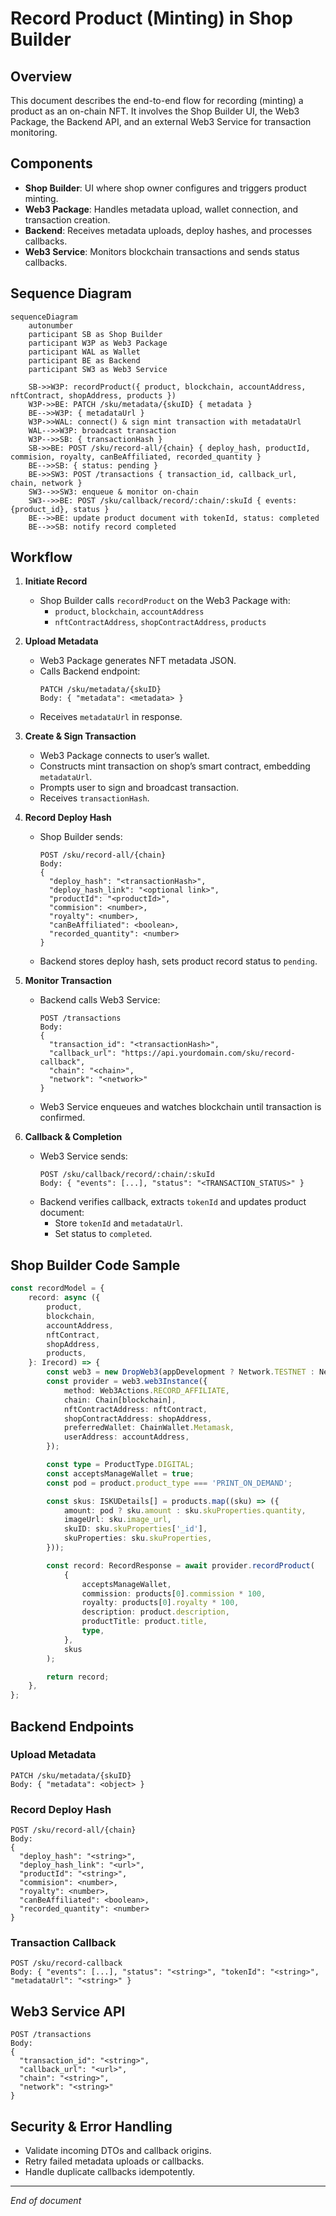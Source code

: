 # Record Product (Minting) in Shop Builder

## Overview

This document describes the end-to-end flow for recording (minting) a product as an on-chain NFT. It involves the Shop Builder UI, the Web3 Package, the Backend API, and an external Web3 Service for transaction monitoring.

## Components

-   **Shop Builder**: UI where shop owner configures and triggers product minting.
-   **Web3 Package**: Handles metadata upload, wallet connection, and transaction creation.
-   **Backend**: Receives metadata uploads, deploy hashes, and processes callbacks.
-   **Web3 Service**: Monitors blockchain transactions and sends status callbacks.

## Sequence Diagram

```mermaid
sequenceDiagram
    autonumber
    participant SB as Shop Builder
    participant W3P as Web3 Package
    participant WAL as Wallet
    participant BE as Backend
    participant SW3 as Web3 Service

    SB->>W3P: recordProduct({ product, blockchain, accountAddress, nftContract, shopAddress, products })
    W3P->>BE: PATCH /sku/metadata/{skuID} { metadata }
    BE-->>W3P: { metadataUrl }
    W3P->>WAL: connect() & sign mint transaction with metadataUrl
    WAL-->>W3P: broadcast transaction
    W3P-->>SB: { transactionHash }
    SB->>BE: POST /sku/record-all/{chain} { deploy_hash, productId, commision, royalty, canBeAffiliated, recorded_quantity }
    BE-->>SB: { status: pending }
    BE->>SW3: POST /transactions { transaction_id, callback_url, chain, network }
    SW3-->>SW3: enqueue & monitor on-chain
    SW3-->>BE: POST /sku/callback/record/:chain/:skuId { events: {product_id}, status }
    BE-->>BE: update product document with tokenId, status: completed
    BE-->>SB: notify record completed
```

## Workflow

1. **Initiate Record**

    - Shop Builder calls `recordProduct` on the Web3 Package with:
        - `product`, `blockchain`, `accountAddress`
        - `nftContractAddress`, `shopContractAddress`, `products`

2. **Upload Metadata**

    - Web3 Package generates NFT metadata JSON.
    - Calls Backend endpoint:
        ```
        PATCH /sku/metadata/{skuID}
        Body: { "metadata": <metadata> }
        ```
    - Receives `metadataUrl` in response.

3. **Create & Sign Transaction**

    - Web3 Package connects to user’s wallet.
    - Constructs mint transaction on shop’s smart contract, embedding `metadataUrl`.
    - Prompts user to sign and broadcast transaction.
    - Receives `transactionHash`.

4. **Record Deploy Hash**

    - Shop Builder sends:
        ```
        POST /sku/record-all/{chain}
        Body:
        {
          "deploy_hash": "<transactionHash>",
          "deploy_hash_link": "<optional link>",
          "productId": "<productId>",
          "commision": <number>,
          "royalty": <number>,
          "canBeAffiliated": <boolean>,
          "recorded_quantity": <number>
        }
        ```
    - Backend stores deploy hash, sets product record status to `pending`.

5. **Monitor Transaction**

    - Backend calls Web3 Service:
        ```
        POST /transactions
        Body:
        {
          "transaction_id": "<transactionHash>",
          "callback_url": "https://api.yourdomain.com/sku/record-callback",
          "chain": "<chain>",
          "network": "<network>"
        }
        ```
    - Web3 Service enqueues and watches blockchain until transaction is confirmed.

6. **Callback & Completion**
    - Web3 Service sends:
        ```
        POST /sku/callback/record/:chain/:skuId
        Body: { "events": [...], "status": "<TRANSACTION_STATUS>" }
        ```
    - Backend verifies callback, extracts `tokenId` and updates product document:
        - Store `tokenId` and `metadataUrl`.
        - Set status to `completed`.

## Shop Builder Code Sample

```typescript
const recordModel = {
	record: async ({
		product,
		blockchain,
		accountAddress,
		nftContract,
		shopAddress,
		products,
	}: Irecord) => {
		const web3 = new DropWeb3(appDevelopment ? Network.TESTNET : Network.MAINNET);
		const provider = web3.web3Instance({
			method: Web3Actions.RECORD_AFFILIATE,
			chain: Chain[blockchain],
			nftContractAddress: nftContract,
			shopContractAddress: shopAddress,
			preferredWallet: ChainWallet.Metamask,
			userAddress: accountAddress,
		});

		const type = ProductType.DIGITAL;
		const acceptsManageWallet = true;
		const pod = product.product_type === 'PRINT_ON_DEMAND';

		const skus: ISKUDetails[] = products.map((sku) => ({
			amount: pod ? sku.amount : sku.skuProperties.quantity,
			imageUrl: sku.image_url,
			skuID: sku.skuProperties['_id'],
			skuProperties: sku.skuProperties,
		}));

		const record: RecordResponse = await provider.recordProduct(
			{
				acceptsManageWallet,
				commission: products[0].commission * 100,
				royalty: products[0].royalty * 100,
				description: product.description,
				productTitle: product.title,
				type,
			},
			skus
		);

		return record;
	},
};
```

## Backend Endpoints

### Upload Metadata

```
PATCH /sku/metadata/{skuID}
Body: { "metadata": <object> }
```

### Record Deploy Hash

```
POST /sku/record-all/{chain}
Body:
{
  "deploy_hash": "<string>",
  "deploy_hash_link": "<url>",
  "productId": "<string>",
  "commision": <number>,
  "royalty": <number>,
  "canBeAffiliated": <boolean>,
  "recorded_quantity": <number>
}
```

### Transaction Callback

```
POST /sku/record-callback
Body: { "events": [...], "status": "<string>", "tokenId": "<string>", "metadataUrl": "<string>" }
```

## Web3 Service API

```
POST /transactions
Body:
{
  "transaction_id": "<string>",
  "callback_url": "<url>",
  "chain": "<string>",
  "network": "<string>"
}
```

## Security & Error Handling

-   Validate incoming DTOs and callback origins.
-   Retry failed metadata uploads or callbacks.
-   Handle duplicate callbacks idempotently.

---

_End of document_
